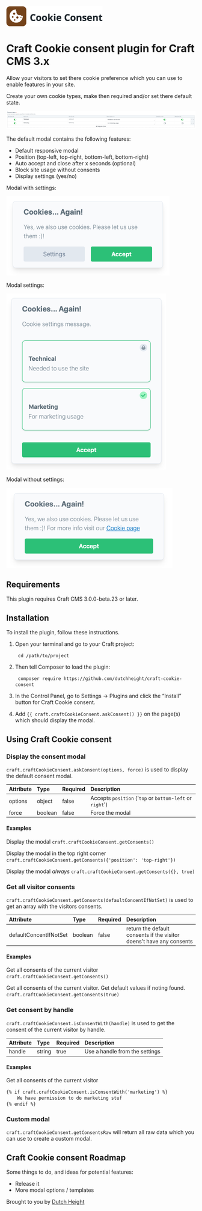 ![Screenshot](resources/img/plugin-logo.png)

# Craft Cookie consent plugin for Craft CMS 3.x
Allow your visitors to set there cookie preference which you can use to enable features in your site.

Create your own cookie types, make then required and/or set there default state.

![Create own cookie types](resources/img/cookie-type-settings.png)

The default modal contains the following features:
- Default responsive modal
- Position (top-left, top-right, bottom-left, bottom-right)
- Auto accept and close after x seconds (optional)
- Block site usage without consents
- Display settings (yes/no)

Modal with settings:

![Modal with settings](resources/img/modal-with-settings.png)

Modal settings:

![Modal without settings](resources/img/modal-settings.png)

Modal without settings:

![Modal without settings](resources/img/modal-without-settings.png)

## Requirements
This plugin requires Craft CMS 3.0.0-beta.23 or later.

## Installation

To install the plugin, follow these instructions.

1. Open your terminal and go to your Craft project:

        cd /path/to/project

2. Then tell Composer to load the plugin:

        composer require https://github.com/dutchheight/craft-cookie-consent

3. In the Control Panel, go to Settings → Plugins and click the “Install” button for Craft Cookie consent.

4. Add `{{ craft.craftCookieConsent.askConsent() }}` on the page(s) which should display the modal.

## Using Craft Cookie consent
### Display the consent modal
`craft.craftCookieConsent.askConsent(options, force)` is used to display the default consent modal.

| Attribute | Type | Required | Description |
|:----------|:-----|:---------|:------------|
|options|object|false|Accepts `position` ('`top` or `bottom`-`left` or `right`')|
|force|boolean|false|Force the modal|

#### Examples
Display the modal
```craft.craftCookieConsent.getConsents()```

Display the modal in the top right corner
```craft.craftCookieConsent.getConsents({'position': 'top-right'})```

Display the modal *always*
```craft.craftCookieConsent.getConsents({}, true)```

### Get all visitor consents
`craft.craftCookieConsent.getConsents(defaultConcentIfNotSet)` is used to get an array with the visitors consents.

| Attribute | Type | Required | Description |
|:----------|:-----|:---------|:------------|
|defaultConcentIfNotSet|boolean|false|return the default consents if the visitor doens't have any consents|

#### Examples
Get all consents of the current visitor
``craft.craftCookieConsent.getConsents()``

Get all consents of the current visitor. Get default values if noting found.
```craft.craftCookieConsent.getConsents(true)```


### Get consent by handle
`craft.craftCookieConsent.isConsentWith(handle)` is used to get the consent of the current visitor by handle.

| Attribute | Type | Required | Description |
|:----------|:-----|:---------|:------------|
|handle|string|true|Use a handle from the settings|

#### Examples
Get all consents of the current visitor
```
{% if craft.craftCookieConsent.isConsentWith('marketing') %}
    We have permission to do marketing stuf
{% endif %}
```

### Custom modal
`craft.craftCookieConsent.getConsentsRaw` will return all raw data which you can use to create a custom modal.



## Craft Cookie consent Roadmap

Some things to do, and ideas for potential features:

* Release it
* More modal options / templates

Brought to you by [Dutch Height](www.dutchheight.com)
